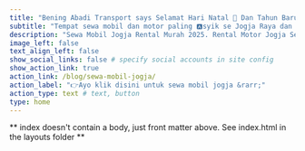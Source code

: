 ```yaml
---
title: "Bening Abadi Transport says Selamat Hari Natal 🎄 Dan Tahun Baru 2025 🥳!!"
subtitle: "Tempat sewa mobil dan motor paling 🅰️syik se Jogja Raya dan sekitarnya dengan harga terjangkau, Sewa Mobil Jogja Mulai 250k/Hari | Sewa Motor Mulai 70k/Hari | Penginapan Mulai 175k/Malam, dengan cabang di Stasiun Lempuyangan d🅰️n UMY Gamping Yogyakarta🚧 🚧"
description: "Sewa Mobil Jogja Rental Murah 2025. Rental Motor Jogja Sewa Murah dan Penginapan Murah Jogja. W🅰️ 0818-267-443. Lokasi dekat UGM UNY Samirono, UMY Gamping, dan Stasiun Lempuyangan Jogja... SELAMAT HARI NATAL UNTUK YANG MERAYAKAN 🧑‍🎄🎄 DAN SELAMAT TAHUN BARU UNTUK SEMUANYA ARGGHHHH🥳🎉🤩!!!!🎉 MARI LIBURAN DI JOGJA PAKE 🛵🚗 PLAT 🆎YEAHHH🕺!!!"
image_left: false
text_align_left: false
show_social_links: false # specify social accounts in site config
show_action_link: true
action_link: /blog/sewa-mobil-jogja/
action_label: "👉Ayo klik disini untuk sewa mobil jogja &rarr;"
action_type: text # text, button
type: home
---
```


** index doesn't contain a body, just front matter above.
See index.html in the layouts folder **
